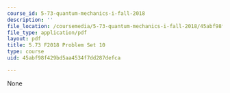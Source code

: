 ```yaml
---
course_id: 5-73-quantum-mechanics-i-fall-2018
description: ''
file_location: /coursemedia/5-73-quantum-mechanics-i-fall-2018/45abf98f429bd5aa4534f7dd287defca_MIT5_73F18_PSet10.pdf
file_type: application/pdf
layout: pdf
title: 5.73 F2018 Problem Set 10
type: course
uid: 45abf98f429bd5aa4534f7dd287defca

---
```

None